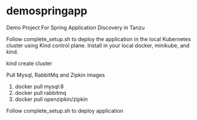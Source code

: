 # demospringapp
Demo Project For Spring Application Discovery in Tanzu  

Follow complete_setup.sh to deploy the application in the local Kubernetes cluster using Kind control plane.
Install in your local docker, minikube, and kind.

kind create cluster

Pull Mysql, RabbitMq and Zipkin images
1. docker pull mysql:8
2. docker pull rabbitmq
3. docker pull openzipkin/zipkin

Follow complete_setup.sh to deploy application


